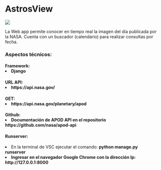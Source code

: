 
<caption>
    <div class="container" style="text-aling:center";>
        <h1>AstrosView</h1>
    </div>
</caption>

<section>
<div class="container">
    <img src="https://github.com/user-attachments/assets/379b0da9-a09e-42e6-92bb-ef3c8b0925a1">
</div>   
<div class="container">
    <p>La Web app permite conocer en tiempo real la imagen del día publicada por la NASA. Cuenta con un buscador (calendario) para realizar consultas por fecha.</p>
</div>

<div class="container">
    <h3>Aspectos técnicos:</h3>
</div>

<div class="container">
    <h4>Framework:</4>
        <li>Django</li>
</div>
<div class="container">
    <h4>URL API:</4>
        <li>https://api.nasa.gov/</li>
</div>

<div class="container">
    <h4>GET:</4>
        <li>https://api.nasa.gov/planetary/apod</li>
</div>

<div class="container">
    <h4>Github:</4>
        <li>Documentación de APOD API en el repositorio https://github.com/nasa/apod-api </li>
</div>
</section>

<footer>
<div class="container">
    <h4>Runserver:</h4>
</div>

<div class="container">
    <li>En la terminal de VSC ejecutar el comando: <b>python manage.py runserver </li> 
    <li>Ingresar en el navegador Google Chrome con la dirección Ip: http://127.0.0.1:8000 </li>
</div>
</footer>






